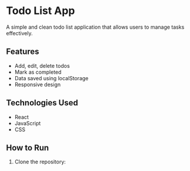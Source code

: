 # Todo List App

A simple and clean todo list application that allows users to manage tasks effectively.

## Features
- Add, edit, delete todos
- Mark as completed
- Data saved using localStorage
- Responsive design

## Technologies Used
- React
- JavaScript
- CSS

## How to Run
1. Clone the repository:
